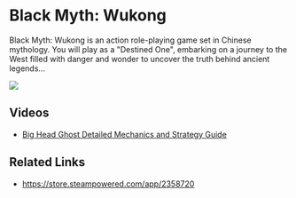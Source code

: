 # Black Myth: Wukong

Black Myth: Wukong is an action role-playing game set in Chinese mythology. You will play as a "Destined One", embarking on a journey to the West filled with danger and wonder to uncover the truth behind ancient legends...

![](/imgs/games/black-myth-wukong.jpg)

## Videos

- [Big Head Ghost Detailed Mechanics and Strategy Guide](https://www.bilibili.com/video/BV1iBWEeAEB1)

## Related Links

- https://store.steampowered.com/app/2358720